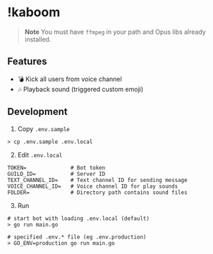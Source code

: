 # !kaboom

> **Note**
>  You must have `ffmpeg` in your path and Opus libs already installed.

## Features

- 💣 Kick all users from voice channel
- 🎶 Playback sound (triggered custom emoji)

## Development

1. Copy `.env.sample`

```shell
> cp .env.sample .env.local
```

2. Edit `.env.local`

```shell
TOKEN=              # Bot token
GUILD_ID=           # Server ID
TEXT_CHANNEL_ID=    # Text channel ID for sending message
VOICE_CHANNEL_ID=   # Voice channel ID for play sounds
FOLDER=             # Directory path contains sound files
```

3. Run

```shell
# start bot with loading .env.local (default)
> go run main.go

# specified .env.* file (eg .env.production)
> GO_ENV=production go run main.go
```

